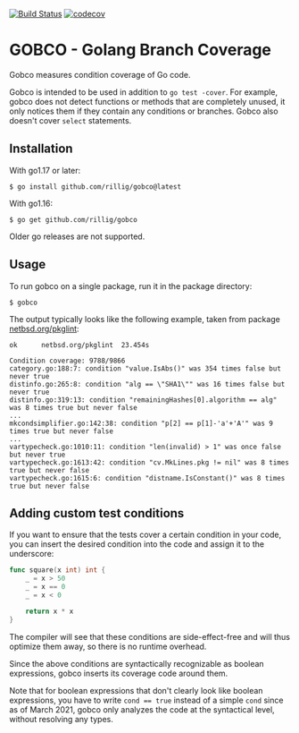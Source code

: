 [![Build Status](https://app.travis-ci.com/rillig/gobco.svg?branch=master)](https://app.travis-ci.com/github/rillig/gobco)
[![codecov](https://codecov.io/gh/rillig/gobco/branch/master/graph/badge.svg)](https://codecov.io/gh/rillig/gobco)

# GOBCO - Golang Branch Coverage

Gobco measures condition coverage of Go code.

Gobco is intended to be used in addition to `go test -cover`.
For example, gobco does not detect functions or methods that are completely
unused, it only notices them if they contain any conditions or branches.
Gobco also doesn't cover `select` statements.

## Installation

With go1.17 or later:

```text
$ go install github.com/rillig/gobco@latest
```

With go1.16:

```text
$ go get github.com/rillig/gobco
```

Older go releases are not supported.

## Usage

To run gobco on a single package, run it in the package directory:

~~~text
$ gobco
~~~

The output typically looks like the following example, taken from package
[netbsd.org/pkglint](https://github.com/rillig/pkglint):

```text
ok  	netbsd.org/pkglint	23.454s

Condition coverage: 9788/9866
category.go:188:7: condition "value.IsAbs()" was 354 times false but never true
distinfo.go:265:8: condition "alg == \"SHA1\"" was 16 times false but never true
distinfo.go:319:13: condition "remainingHashes[0].algorithm == alg" was 8 times true but never false
...
mkcondsimplifier.go:142:38: condition "p[2] == p[1]-'a'+'A'" was 9 times true but never false
...
vartypecheck.go:1010:11: condition "len(invalid) > 1" was once false but never true
vartypecheck.go:1613:42: condition "cv.MkLines.pkg != nil" was 8 times true but never false
vartypecheck.go:1615:6: condition "distname.IsConstant()" was 8 times true but never false
```

## Adding custom test conditions

If you want to ensure that the tests cover a certain condition in your code,
you can insert the desired condition into the code
and assign it to the underscore:

~~~go
func square(x int) int {
    _ = x > 50
    _ = x == 0
    _ = x < 0

    return x * x
}
~~~

The compiler will see that these conditions are side-effect-free and will thus
optimize them away, so there is no runtime overhead.

Since the above conditions are syntactically recognizable as boolean
expressions, gobco inserts its coverage code around them.

Note that for boolean expressions that don't clearly look like boolean
expressions, you have to write `cond == true` instead of a simple `cond` since
as of March 2021, gobco only analyzes the code at the syntactical level,
without resolving any types.
